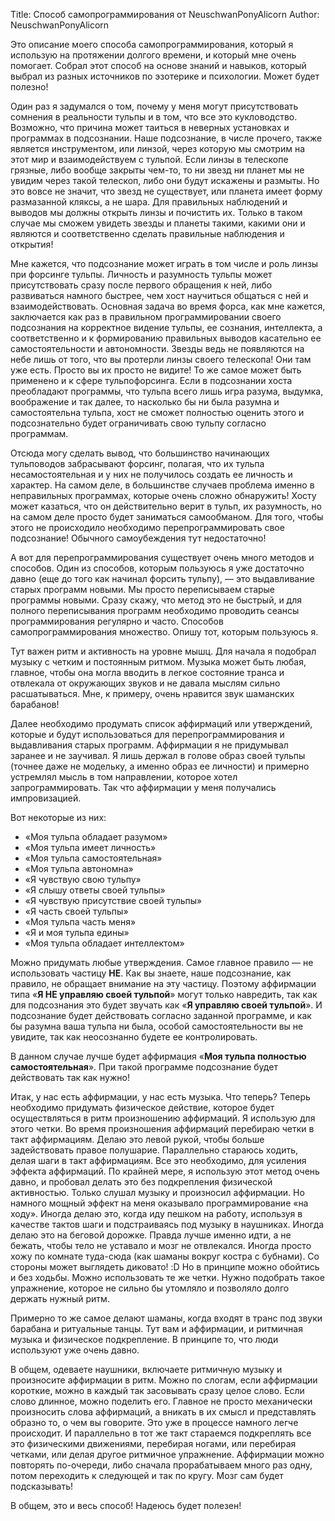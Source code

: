 Title: Способ самопрограммирования от NeuschwanPonyAlicorn
Author: NeuschwanPonyAlicorn

Это описание моего способа самопрограммирования, который я использую на протяжении долгого времени, и который мне очень помогает. Собрал этот способ на основе знаний и навыков, который выбрал из разных источников по эзотерике и психологии. Может будет полезно!

Один раз я задумался о том, почему у меня могут присутствовать сомнения в реальности тульпы и в том, что все это кукловодство. Возможно, что причина может таиться в неверных установках и программах в подсознании. Наше подсознание, в числе прочего, также является инструментом, или линзой, через которую мы смотрим на этот мир и взаимодействуем с тульпой. Если линзы в телескопе грязные, либо вообще закрыты чем-то, то ни звезд ни планет мы не увидим через такой телескоп, либо они будут искажены и размыты. Но это вовсе не значит, что звезд не существует, или планета имеет форму размазанной кляксы, а не шара. Для правильных наблюдений и выводов мы должны открыть линзы и почистить их. Только в таком случае мы сможем увидеть звезды и планеты такими, какими они и являются и соответственно сделать правильные наблюдения и открытия!

Мне кажется, что подсознание может играть в том числе и роль линзы при форсинге тульпы. Личность и разумность тульпы может присутствовать сразу после первого обращения к ней, либо развиваться намного быстрее, чем хост научиться общаться с ней и взаимодействовать. Основная задача во время форса, как мне кажется, заключается как раз в правильном программировании своего подсознания на корректное видение тульпы, ее сознания, интеллекта, а соответственно и к формированию правильных выводов касательно ее самостоятельности и автономности. Звезды ведь не появляются на небе лишь от того, что вы протерли линзы своего телескопа! Они там уже есть. Просто вы их просто не видите! То же самое может быть применено и к сфере тульпофорсинга. Если в подсознании хоста преобладают программы, что тульпа всего лишь игра разума, выдумка, воображение и так далее, то насколько бы ни была разумна и самостоятельна тульпа, хост не сможет полностью оценить этого и подсознательно будет ограничивать свою тульпу согласно программам.

Отсюда могу сделать вывод, что большинство начинающих тульповодов забрасывают форсинг, полагая, что их тульпа несамостоятельная и у них не получилось создать ее личность и характер. На самом деле, в большинстве случаев проблема именно в неправильных программах, которые очень сложно обнаружить! Хосту может казаться, что он действительно верит в тульп, их разумность, но на самом деле просто будет заниматься самообманом. Для того, чтобы этого не происходило необходимо перепрограммировать свое подсознание! Обычного самоубеждения тут недостаточно! 

А вот для перепрограммирования существует очень много методов и способов. Один из способов, которым пользуюсь я уже достаточно давно (еще до того как начинал форсить тульпу), — это выдавливание старых программ новыми. Мы просто переписываем старые программы новыми. Сразу скажу, что метод это не быстрый, и для полного переписывания программ необходимо проводить сеансы программирования регулярно и часто. Способов самопрограммирования множество. Опишу тот, которым пользуюсь я.

Тут важен ритм и активность на уровне мышц. Для начала я подобрал музыку с четким и постоянным ритмом. Музыка может быть любая, главное, чтобы она могла вводить в легкое состояние транса и отвлекала от окружающих звуков и не давала мыслям сильно расшатываться. Мне, к примеру, очень нравится звук шаманских барабанов!

Далее необходимо продумать список аффирмаций или утверждений, которые и будут использоваться для перепрограммирования и выдавливания старых программ. Аффирмации я не придумывал заранее и не заучивал. Я лишь держал в голове образ своей тульпы (точнее даже не модельку, а именно образ ее личности) и примерно устремлял мысль в том направлении, которое хотел запрограммировать. Так что аффирмации у меня получались импровизацией.

Вот некоторые из них:

*   «Моя тульпа обладает разумом»
*   «Моя тульпа имеет личность»
*   «Моя тульпа самостоятельная»
*   «Моя тульпа автономна»
*   «Я чувствую свою тульпу»
*   «Я слышу ответы своей тульпы»
*   «Я чувствую присутствие своей тульпы»
*   «Я часть своей тульпы»
*   «Моя тульпа часть меня»
*   «Я и моя тульпа едины»
*   «Моя тульпа обладает интеллектом»

Можно придумать любые утверждения. Самое главное правило — не использовать частицу **НЕ**. Как вы знаете, наше подсознание, как правило, не обращает внимание на эту частицу. Поэтому аффирмации типа «**Я НЕ управляю своей тульпой**» могут только навредить, так как для подсознания это будет звучать как «**Я управляю своей тульпой**». И подсознание будет действовать согласно заданной программе, и как бы разумна ваша тульпа ни была, особой самостоятельности вы не увидите, так как неосознанно будете ее контролировать.

В данном случае лучше будет аффирмация «**Моя тульпа полностью самостоятельная**». При такой программе подсознание будет действовать так как нужно!

Итак, у нас есть аффирмации, у нас есть музыка. Что теперь? Теперь необходимо придумать физическое действие, которое будет осуществляться в ритм произношению аффирмаций. Я использую для этого четки. Во время произношения аффирмаций перебираю четки в такт аффирмациям. Делаю это левой рукой, чтобы больше задействовать правое полушарие. Параллельно стараюсь ходить, делая шаги в такт аффирмациям. Все это необходимо, для усиления эффекта аффирмаций. По крайней мере, я использую этот метод очень давно, и пробовал делать это без подкрепления физической активностью. Только слушал музыку и произносил аффирмации. Но намного мощный эффект на меня оказывало программирование «на ходу». Иногда делаю это, когда иду пешком на работу, используя в качестве тактов шаги и подстраиваясь под музыку в наушниках. Иногда делаю это на беговой дорожке. Правда лучше именно идти, а не бежать, чтобы тело не уставало и мозг не отвлекался. Иногда просто хожу по комнате туда-сюда (как шаманы вокруг костра с бубнами). Со стороны может выглядеть диковато! :D Но в принципе можно обойтись и без ходьбы. Можно использовать те же четки. Нужно подобрать такое упражнение, которое не сильно бы утомляло и позволяло долго держать нужный ритм.

Примерно то же самое делают шаманы, когда входят в транс под звуки барабана и ритуальные танцы. Тут вам и аффирмации, и ритмичная музыка и физическое подкрепление. В принципе то, что люди используют уже очень давно.

В общем, одеваете наушники, включаете ритмичную музыку и произносите аффирмации в ритм. Можно по слогам, если аффирмации короткие, можно в каждый так засовывать сразу целое слово. Если слово длинное, можно поделить его. Главное не просто механически произносить слова аффирмаций, а вникать в их смысл и представлять образно то, о чем вы говорите. Это уже в процессе намного легче происходит. И параллельно в тот же такт стараемся подкреплять все это физическими движениями, перебирая ногами, или перебирая четками, или делая другое ритмичное упражнение. Аффирмации можно повторять по-очереди, либо сначала прорабатываем много раз одну, потом переходить к следующей и так по кругу. Мозг сам будет подсказывать!

В общем, это и весь способ! Надеюсь будет полезен!